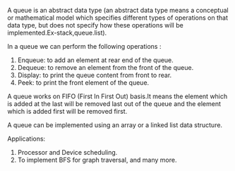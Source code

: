 A queue is an abstract data type (an abstract data type means a conceptual or mathematical
model which specifies different types of operations on that data type, but does not specify
how these operations will be implemented.Ex-stack,queue.list).

In a queue we can perform the following operations :

1. Enqueue: to add an element at rear end of the queue.
2. Dequeue: to remove an element from the front of the queue.
3. Display: to print the queue content from front to rear.
4. Peek: to print the front element of the queue.

A queue works on FIFO (First In First Out) basis.It means the element which is added at the
last will be removed last out of the queue and the element which is added first will be
removed first.

A queue can be implemented using an array or a linked list data structure.

Applications:

1. Processor and Device scheduling.
2. To implement BFS for graph traversal, and many more.
